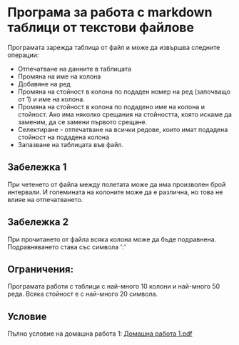 # Програма за работа с markdown таблици от текстови файлове

Програмата зарежда таблица от файл и може да извършва следните операции:

- Отпечатване на данните в таблицата
- Промяна на име на колона 
- Добавяне на ред
- Промяна на стойност в колона по подаден номер на ред (започващо от 1) и име на колона.
- Промяна на стойност в колона по подадено име на колона и стойност. Ако има няколко срещания на стойността, която искаме да заменим, да се замени първото срещане.
- Селектиране - отпечатване на всички редове, които имат подаденa стойност на подадена колона
- Запазване на таблицата във файл.

## Забележка 1

При четенето от файла между полетата може да има произволен брой интервали.
И големината на колоните може да е различна, но това не влияе на отпечатването.

## Забележка 2

При прочитането от файла всяка колона може да бъде подравнена.
Подравняването става със символа ':'

## Ограничения:

Програмата работи с таблици с най-много 10 колони и най-много 50 реда.
Всяка стойност е с най-много 20 символа.

## Условие

Пълно условие на домашна работа 1:
[Домашна работа 1.pdf](https://github.com/rayagrigorova/assignment-markdown-tables-parser/files/12185399/1.pdf)

